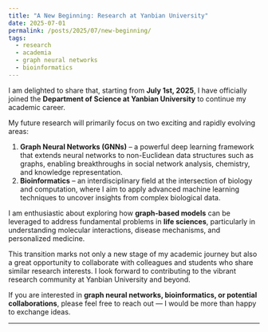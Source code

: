 ```yaml
---
title: "A New Beginning: Research at Yanbian University"
date: 2025-07-01
permalink: /posts/2025/07/new-beginning/
tags:
  - research
  - academia
  - graph neural networks
  - bioinformatics
---
```


I am delighted to share that, starting from **July 1st, 2025**, I have officially joined the **Department of Science at Yanbian University** to continue my academic career.  

My future research will primarily focus on two exciting and rapidly evolving areas:  

1. **Graph Neural Networks (GNNs)** – a powerful deep learning framework that extends neural networks to non-Euclidean data structures such as graphs, enabling breakthroughs in social network analysis, chemistry, and knowledge representation.  
2. **Bioinformatics** – an interdisciplinary field at the intersection of biology and computation, where I aim to apply advanced machine learning techniques to uncover insights from complex biological data.  

I am enthusiastic about exploring how **graph-based models** can be leveraged to address fundamental problems in **life sciences**, particularly in understanding molecular interactions, disease mechanisms, and personalized medicine.  

This transition marks not only a new stage of my academic journey but also a great opportunity to collaborate with colleagues and students who share similar research interests. I look forward to contributing to the vibrant research community at Yanbian University and beyond.  

If you are interested in **graph neural networks, bioinformatics, or potential collaborations**, please feel free to reach out — I would be more than happy to exchange ideas.  

---
